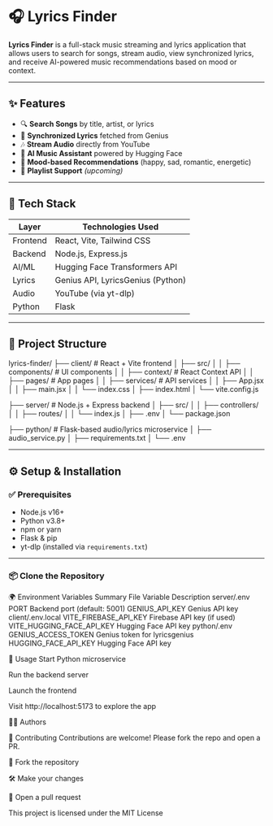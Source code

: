 # 🎧 Lyrics Finder

**Lyrics Finder** is a full-stack music streaming and lyrics application that allows users to search for songs, stream audio, view synchronized lyrics, and receive AI-powered music recommendations based on mood or context.

---

## ✨ Features

- 🔍 **Search Songs** by title, artist, or lyrics  
- 📝 **Synchronized Lyrics** fetched from Genius  
- 🎶 **Stream Audio** directly from YouTube  
- 🤖 **AI Music Assistant** powered by Hugging Face  
- 🧠 **Mood-based Recommendations** (happy, sad, romantic, energetic)  
- 📂 **Playlist Support** *(upcoming)*  

---

## 🧱 Tech Stack

| Layer     | Technologies Used                           |
|-----------|---------------------------------------------|
| Frontend  | React, Vite, Tailwind CSS                   |
| Backend   | Node.js, Express.js                         |
| AI/ML     | Hugging Face Transformers API               |
| Lyrics    | Genius API, LyricsGenius (Python)           |
| Audio     | YouTube (via yt-dlp)                        |
| Python    | Flask                                       |

---

## 📁 Project Structure

lyrics-finder/ ├── client/ # React + Vite frontend │ ├── src/ │ │ ├── components/ # UI components │ │ ├── context/ # React Context API │ │ ├── pages/ # App pages │ │ ├── services/ # API services │ │ ├── App.jsx │ │ ├── main.jsx │ │ └── index.css │ ├── index.html │ └── vite.config.js

├── server/ # Node.js + Express backend │ ├── src/ │ │ ├── controllers/ │ │ ├── routes/ │ │ └── index.js │ ├── .env │ └── package.json

├── python/ # Flask-based audio/lyrics microservice │ ├── audio_service.py │ ├── requirements.txt │ └── .env



---

## ⚙️ Setup & Installation

### ✅ Prerequisites

- Node.js v16+
- Python v3.8+
- npm or yarn
- Flask & pip
- yt-dlp (installed via `requirements.txt`)

---

### 📦 Clone the Repository



🌍 Environment Variables Summary
File	Variable	Description
server/.env	PORT	Backend port (default: 5001)
GENIUS_API_KEY	Genius API key
client/.env.local	VITE_FIREBASE_API_KEY	Firebase API key (if used)
VITE_HUGGING_FACE_API_KEY	Hugging Face API key
python/.env	GENIUS_ACCESS_TOKEN	Genius token for lyricsgenius
HUGGING_FACE_API_KEY	Hugging Face API key



🧪 Usage
Start Python microservice

Run the backend server

Launch the frontend

Visit http://localhost:5173 to explore the app


👨‍💻 Authors







🤝 Contributing
Contributions are welcome! Please fork the repo and open a PR.

🍴 Fork the repository

🛠️ Make your changes

🚀 Open a pull request



This project is licensed under the MIT License
